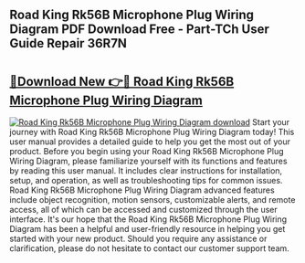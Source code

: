 ## Road King Rk56B Microphone Plug Wiring Diagram PDF Download Free - Part-TCh User Guide Repair 36R7N

# <h2><a href="http://dflk7c.blite.top/?on=Road+King+Rk56B+Microphone+Plug+Wiring+Diagram">🔗Download New 👉🔴 Road King Rk56B Microphone Plug Wiring Diagram</a></h2>

[![Road King Rk56B Microphone Plug Wiring Diagram download](https://i.imgur.com/lujVjoI.png)](http://dflk7c.blite.top/?on=Road+King+Rk56B+Microphone+Plug+Wiring+Diagram)
Start your journey with Road King Rk56B Microphone Plug Wiring Diagram today! This user manual provides a detailed guide to help you get the most out of your product. Before you begin using your Road King Rk56B Microphone Plug Wiring Diagram, please familiarize yourself with its functions and features by reading this user manual. It includes clear instructions for installation, setup, and operation, as well as troubleshooting tips for common issues. Road King Rk56B Microphone Plug Wiring Diagram advanced features include object recognition, motion sensors, customizable alerts, and remote access, all of which can be accessed and customized through the user interface. It's our hope that the Road King Rk56B Microphone Plug Wiring Diagram has been a helpful and user-friendly resource in helping you get started with your new product. Should you require any assistance or clarification, please do not hesitate to contact our customer support team.
